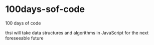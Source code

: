 # 100days-sof-code
100 days of code

thsi will take data structures and algorithms in JavaScript for the next foreseeable future 
